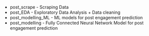 - post_scrape - Scraping Data
- post_EDA - Exploratory Data Analysis + Data cleaning
- post_modelling_ML - ML models for post engagement prediction
- post_modelling - Fully Connected Neural Network Model for post engagement prediction